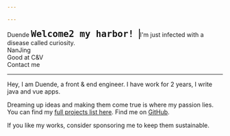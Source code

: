 ```yaml
---

---
```


<script setup lang="ts">
import avatar from '~/assets/avatar.jpg' 
</script>
<style scoped>
.typing-words {
  font: bold 150% Consolas, Monaco, monospace;
  border-right: 0.1em solid;
  width: 20ch;
  white-space: nowrap;
  margin: 0;
  overflow: hidden;
  animation: typing 2.3s steps(19, end),
    cursor-blink 0.3s step-end infinite alternate;
}

@keyframes typing {
  from {
    width: 0;
  }
}

@keyframes cursor-blink {
  50% {
    border-color: transparent;
  }
}
</style>

<div flex gap-x-8 lt-sm="flex-col gap-y-4" items-center>
  <img :src="avatar" rounded-full class="!w-160px !h-160px">
  <div flex="~ col" lt-sm="!mt-[-40px] items-center">
    <span text-42px font-bold>Duende</span>
    <span class="typing-words">
      Welcome2 my harbor!
    </span>
    <n-gradient-text :size="16" type="success">
      I'm just infected with a disease called curiosity.
    </n-gradient-text>
    <span flex-inline items-center >
      <div i-twemoji-flag-china /> <n-divider vertical />
      NanJing <n-divider vertical />
      <div i-twemoji-keycap-2 mr-1 /> <div i-twemoji-keycap-3 /> <n-divider vertical />
      <div i-noto-v1-man-facepalming-light-skin-tone /> <n-divider vertical />
      <span flex-inline items-center>
        Good at C&V <div i-twemoji-face-savoring-food ml-2 />
      </span>
    </span>
    <div flex items-center text-16px>
      <div i-twemoji-backhand-index-pointing-right-medium-light-skin-tone mr-2 />
      <span mr-3 font-bold>Contact me</span>
      <div i-twemoji-hand-with-index-finger-and-thumb-crossed-medium-light-skin-tone />
      <div i-twemoji-two-hearts mx-2 />
      <div i-cib-qq text-red mx-3 cursor-pointer hover:scale-115 />
      <n-divider vertical />
      <div i-cib-wechat mx-3 text="[#329672]" cursor-pointer hover:scale-115 />
      <n-divider vertical />
      <div i-cib-twitter ml-3 text="[#1D9BF0]" cursor-pointer hover:scale-115 />
    </div>
  </div>
</div>

***
Hey, I am Duende, a front & end engineer. I have work for 2 years, I write java
and vue apps.

Dreaming up ideas and making them come true is where my passion lies. You can find my [full projects list here](/projects). 
Find me on [GitHub](https://github.com/dud9).

If you like my works, consider sponsoring me to keep them sustainable.
